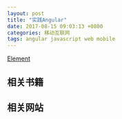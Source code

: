 ```yaml
---
layout: post
title: "实践Angular"
date: 2017-08-15 09:03:13 +0800
categories: 移动互联网
tags: angular javascript web mobile
---
```


[Element](https://element.eleme.io/)

## 相关书籍



## 相关网站

